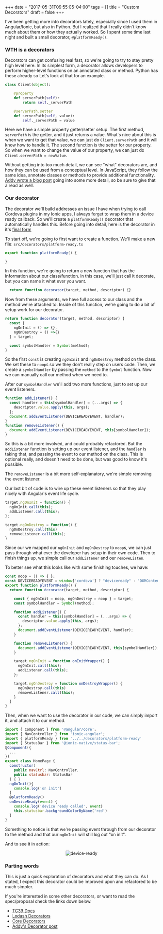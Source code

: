 +++
date = "2017-05-31T09:55:05-04:00"
tags = []
title = "Custom Decorators"
draft = false
+++

I've been getting more into decorators lately, especially since I used them in Angular/Ionic, but also in Python. But I realized that I really didn't know much about them or how they actually worked. So I spent some time last night and built a small decorator, `@platformReady()`.

### WTH is a decorators

Decorators can get confusing real fast, so we're going to try to stay pretty high level here. In its simplest form, a decorator allows developers to perform higher-level functions on an annotated class or method. Python has these already so Let's look at that for an example.

```python
class Client(object):

    @property
    def serverPath(self):
        return self._serverPath

    @serverPath.setter
    def serverPath(self, value):
        self._serverPath = value
```

Here we have a simple property getter/setter setup. The first method, `serverPath` is the getter, and it just returns a value. What's nice about this is when we want to get that value, we can just do `Client.serverPath` and it will know how to handle it. The second function is the setter for our property. So when we want to change the value of our property, we can just do `Client.serverPath = newValue`.


Without getting into too much detail, we can see "what" decorators are, and how they can be used from a conceptual level. In JavaScript, they follow the same idea, annotate classes or methods to provide additional functionality. [Addy wrote a blog post](https://medium.com/google-developers/exploring-es7-decorators-76ecb65fb841) going into some more detail, so be sure to give that a read as well.

### Our decorator

The decorator we'll build addresses an issue I have when trying to call Cordova plugins in my Ionic apps, I always forget to wrap them in a device ready callback. So we'll create a `platformReady()` decorator that automatically handles this. Before going into detail, here is the decorator in it's [final form](https://gist.github.com/mhartington/5fdb572a561cd2e39d3362f36760aa55)


To start off, we're going to first want to create a function. We'll make a new file: `src/decorators/platform-ready.ts`

```js
export function platformReady() {

}
```

In this function, we're going to return a new function that has the information about our class/function. In this case, we'll just call it decorate, but you can name it what ever you want.


```js
  return function decorator(target, method, descriptor) {}
```

Now from these arguments, we have full access to our class and the method we're attached to. Inside of this function, we're going to do a bit of setup work for our decorator.

```js
return function decorator(target, method, descriptor) {
  const {
    ngOnInit = () => {},
    ngOnDestroy = () =>{}
  } = target;

  const symbolHandler = Symbol(method);
}
```

So the first `const` is creating `ngOnInit` and `ngOnDestroy` method on the class. We set these to `noop`s  so we they don't really step on users code. Then, we create a `symbolHandler` by passing the `method` to the `Symbol` function. Now we can manually call our method when we need to.

After our `symbolHandler` we'll add two more functions, just to set up our event listeners.

```js
function addListener() {
  const handler = this[symbolHandler] = (...args) => {
    descriptor.value.apply(this, args);
  };
  document.addEventListener(DEVICEREADYEVENT, handler);
}
function removeListener() {
  document.addEventListener(DEVICEREADYEVENT, this[symbolHandler]);
}
```

So this is a bit more involved, and could probably refactored. But the `addListener` function is setting up our event listener, and the `handler` is taking that, and passing the event to our method on the class. This is optional really, and doesn't need to be done, but was good to know it's possible.

The `removeListener` is a bit more self-explanatory, we're simple removing the event listener.

Our last bit of code is to wire up these event listeners so that they play nicely with Angular's event life cycle.

```js
target.ngOnInit = function() {
  ngOnInit.call(this);
  addListener.call(this);
};

target.ngOnDestroy = function() {
  ngOnDestroy.call(this)
  removeListener.call(this);
}
```

Since our we mapped our `ngOnInit` and `ngOnDestroy` to `noop`s, we can just pass through what ever the developer has setup in their own code. Then to finish things up, we simple call our `addListener` and our `removeListen`.


To better see what this looks like with some finishing touches, we have:

```js
const noop = () => { };
const DEVICEREADYEVENT = window['cordova'] ? "deviceready" : "DOMContentLoaded"
export function platformReady() {
  return function decorator(target, method, descriptor) {

    const { ngOnInit = noop, ngOnDestroy = noop } = target;
    const symbolHandler = Symbol(method);

    function addListener() {
      const handler = this[symbolHandler] = (...args) => {
        descriptor.value.apply(this, args);
      };
      document.addEventListener(DEVICEREADYEVENT, handler);
    }

    function removeListener() {
      document.addEventListener(DEVICEREADYEVENT, this[symbolHandler]);
    }

    target.ngOnInit = function onInitWrapper() {
      ngOnInit.call(this);
      addListener.call(this);
    };

    target.ngOnDestroy = function onDestroyWrapper() {
      ngOnDestroy.call(this)
      removeListener.call(this);
    }
  }
}
```

Then, when we want to use the decorator in our code, we can simply import it, and attach it to our method.

```js
import { Component } from '@angular/core';
import { NavController } from 'ionic-angular';
import { platformReady } from '../../decorators/platform-ready'
import { StatusBar } from '@ionic-native/status-bar';
@Component({
  ...
})
export class HomePage {
  constructor(
    public navCtrl: NavController,
    public statusbar: StatusBar
  ) { }
  ngOnInit(){
    console.log('on init')
  }
  @platformReady()
  onDeviceReady(event) {
    console.log('device ready called', event)
    this.statusbar.backgroundColorByName('red')
  }
}
```

Something to notice is that we're passing event through from our decorator to the method and that our `ngOnInit` will still log out "on init".

And to see it in action:

<center>

 ![device-ready](/img/device-ready-small.gif)

</center>


### Parting words

This is just a quick exploration of decorators and what they can do. As I stated, I expect this decorator could be improved upon and refactored to be much simpler.

If you're interested in some other decorators, or want to read the spec/proposal check the links down below.


- [TC39 Docs](http://tc39.github.io/proposal-decorators/)
- [Lodash Decorators](https://github.com/steelsojka/lodash-decorators)
- [Core Decorators](https://github.com/jayphelps/core-decorators.js)
- [Addy's Decorator post](https://medium.com/google-developers/exploring-es7-decorators-76ecb65fb841)
